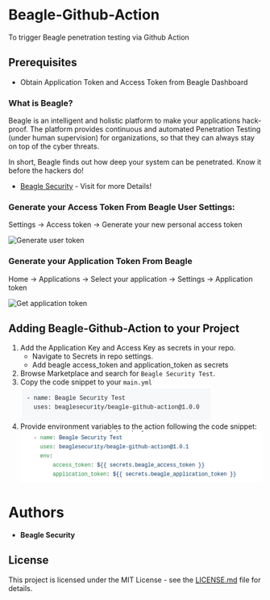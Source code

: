 # Beagle-Github-Action
To trigger Beagle penetration testing via Github Action

## Prerequisites

* Obtain Application Token and Access Token from Beagle Dashboard

### What is Beagle?

Beagle is an intelligent and holistic platform to make your applications hack-proof. The platform provides continuous and automated Penetration Testing (under human supervision) for organizations, so that they can always stay on top of the cyber threats.

In short, Beagle finds out how deep your system can be penetrated. Know it before the hackers do! 

* [Beagle Security](https://beaglesecurity.com/) - Visit for more Details!

### Generate your Access Token From Beagle User Settings:
  Settings -> Access token -> Generate your new personal access token

![Generate user token](https://beagle-web.s3.amazonaws.com/assets/share/usertoken.png)

### Generate your Application Token From Beagle
  Home -> Applications -> Select your application -> Settings -> Application token

![Get application token](https://beagle-web.s3.amazonaws.com/assets/share/apptoken.png)

## Adding Beagle-Github-Action to your Project

1. Add the Application Key and Access Key as secrets in your repo.
    * Navigate to Secrets in repo settings.
    * Add beagle access_token and application_token as secrets
2. Browse Marketplace and search for `Beagle Security Test`. 
3. Copy the code snippet to your `main.yml`
    ![Environment Variables](./images/action-code.png)
4. Provide environment variables to the action following the code snippet: 
    ![Environment Variables](./images/action-env.png)
# Authors

* **Beagle Security**

## License

This project is licensed under the MIT License - see the [LICENSE.md](LICENSE.md) file for details.
